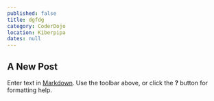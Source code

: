 ```yaml
---
published: false
title: dgfdg
category: CoderDojo
location: Kiberpipa
dates: null
---
```


## A New Post

Enter text in [Markdown](http://daringfireball.net/projects/markdown/). Use the toolbar above, or click the **?** button for formatting help.
